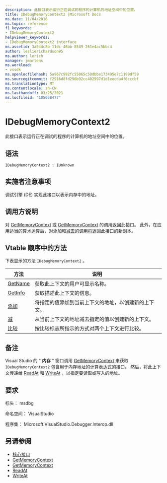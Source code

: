 ```yaml
---
description: 此接口表示运行正在调试的程序的计算机的地址空间中的位置。
title: IDebugMemoryContext2 |Microsoft Docs
ms.date: 11/04/2016
ms.topic: reference
f1_keywords:
- IDebugMemoryContext2
helpviewer_keywords:
- IDebugMemoryContext2 interface
ms.assetid: 3a544c8b-11dc-46bb-8549-261e4ac5bbc4
author: leslierichardson95
ms.author: lerich
manager: jmartens
ms.workload:
- vssdk
ms.openlocfilehash: 5a967c992fc55065c50dbbe173495e7c1199df59
ms.sourcegitcommit: f2916d8fd296b92cc402597d1d1eecda4f6cccbf
ms.translationtype: MT
ms.contentlocale: zh-CN
ms.lasthandoff: 03/25/2021
ms.locfileid: "105058477"
---
```

# <a name="idebugmemorycontext2"></a>IDebugMemoryContext2
此接口表示运行正在调试的程序的计算机的地址空间中的位置。

## <a name="syntax"></a>语法

```
IDebugMemoryContext2 : IUnknown
```

## <a name="notes-for-implementers"></a>实施者注意事项
 调试引擎 (DE) 实现此接口以表示内存中的地址。

## <a name="notes-for-callers"></a>调用方说明
 对 [GetMemoryContext](../../../extensibility/debugger/reference/idebugproperty2-getmemorycontext.md) 或 [GetMemoryContext](../../../extensibility/debugger/reference/idebugreference2-getmemorycontext.md) 的调用返回此接口。 此外，在应用适当的算术运算后，对添加和[减去](../../../extensibility/debugger/reference/idebugmemorycontext2-subtract.md)的调用[将](../../../extensibility/debugger/reference/idebugmemorycontext2-add.md)返回此接口的新副本。

## <a name="methods-in-vtable-order"></a>Vtable 顺序中的方法
 下表显示的方法 `IDebugMemoryContext2` 。

|方法|说明|
|------------|-----------------|
|[GetName](../../../extensibility/debugger/reference/idebugmemorycontext2-getname.md)|获取此上下文的用户可显示名称。|
|[GetInfo](../../../extensibility/debugger/reference/idebugmemorycontext2-getinfo.md)|获取描述此上下文的信息。|
|[添加](../../../extensibility/debugger/reference/idebugmemorycontext2-add.md)|将指定的值添加到当前上下文的地址，以创建新的上下文。|
|[减](../../../extensibility/debugger/reference/idebugmemorycontext2-subtract.md)|从当前上下文的地址减去指定的值以创建新的上下文。|
|[比较](../../../extensibility/debugger/reference/idebugmemorycontext2-compare.md)|按比较标志所指示的方式对两个上下文进行比较。|

## <a name="remarks"></a>备注
 Visual Studio 的 " **内存** " 窗口调用 [GetMemoryContext](../../../extensibility/debugger/reference/idebugproperty2-getmemorycontext.md) 来获取 `IDebugMemoryContext2` 包含用于内存地址的计算表达式的接口。 然后，将此上下文传递给 [ReadAt](../../../extensibility/debugger/reference/idebugmemorybytes2-readat.md) 和 [WriteAt](../../../extensibility/debugger/reference/idebugmemorybytes2-writeat.md) ，以指定要读取或写入的地址。

## <a name="requirements"></a>要求
 标头： msdbg

 命名空间： VisualStudio

 程序集： Microsoft.VisualStudio.Debugger.Interop.dll

## <a name="see-also"></a>另请参阅
- [核心接口](../../../extensibility/debugger/reference/core-interfaces.md)
- [GetMemoryContext](../../../extensibility/debugger/reference/idebugproperty2-getmemorycontext.md)
- [GetMemoryContext](../../../extensibility/debugger/reference/idebugreference2-getmemorycontext.md)
- [ReadAt](../../../extensibility/debugger/reference/idebugmemorybytes2-readat.md)
- [WriteAt](../../../extensibility/debugger/reference/idebugmemorybytes2-writeat.md)
